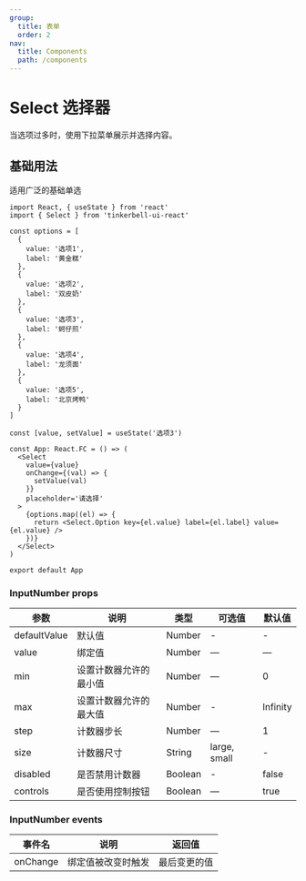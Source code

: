 ```yaml
---
group:
  title: 表单
  order: 2
nav:
  title: Components
  path: /components
---
```


# Select 选择器

当选项过多时，使用下拉菜单展示并选择内容。

## 基础用法

适用广泛的基础单选

```tsx
import React, { useState } from 'react'
import { Select } from 'tinkerbell-ui-react'

const options = [
  {
    value: '选项1',
    label: '黄金糕'
  },
  {
    value: '选项2',
    label: '双皮奶'
  },
  {
    value: '选项3',
    label: '蚵仔煎'
  },
  {
    value: '选项4',
    label: '龙须面'
  },
  {
    value: '选项5',
    label: '北京烤鸭'
  }
]

const [value, setValue] = useState('选项3')

const App: React.FC = () => (
  <Select
    value={value}
    onChange={(val) => {
      setValue(val)
    }}
    placeholder='请选择'
  >
    {options.map((el) => {
      return <Select.Option key={el.value} label={el.label} value={el.value} />
    })}
  </Select>
)

export default App
```

### InputNumber props

| 参数         | 说明                   | 类型    | 可选值       | 默认值   |
| ------------ | ---------------------- | ------- | ------------ | -------- |
| defaultValue | 默认值                 | Number  | -            | -        |
| value        | 绑定值                 | Number  | —            | —        |
| min          | 设置计数器允许的最小值 | Number  | —            | 0        |
| max          | 设置计数器允许的最大值 | Number  | -            | Infinity |
| step         | 计数器步长             | Number  | —            | 1        |
| size         | 计数器尺寸             | String  | large, small | -        |
| disabled     | 是否禁用计数器         | Boolean | -            | false    |
| controls     | 是否使用控制按钮       | Boolean | —            | true     |

### InputNumber events

| 事件名   | 说明               | 返回值       |
| -------- | ------------------ | ------------ |
| onChange | 绑定值被改变时触发 | 最后变更的值 |
